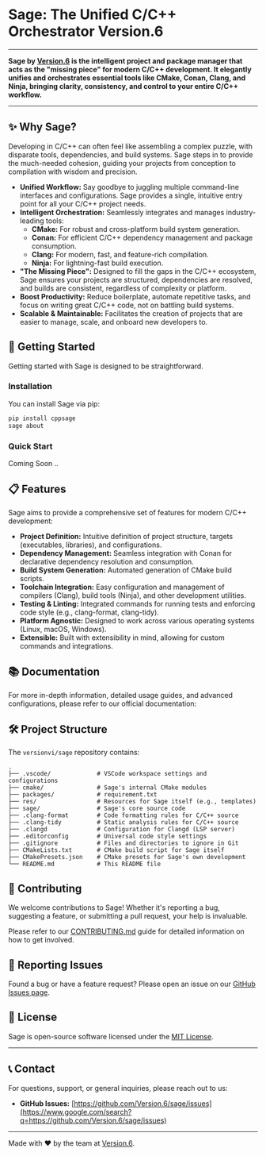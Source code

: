 

# Sage: The Unified C/C++ Orchestrator Version.6

---

**Sage by [Version.6](https://github.com/versionvi) is the intelligent project and package manager that acts as the "missing piece" for modern C/C++ development. It elegantly unifies and orchestrates essential tools like CMake, Conan, Clang, and Ninja, bringing clarity, consistency, and control to your entire C/C++ workflow.**

---

## ✨ Why Sage?

Developing in C/C++ can often feel like assembling a complex puzzle, with disparate tools, dependencies, and build systems. Sage steps in to provide the much-needed cohesion, guiding your projects from conception to compilation with wisdom and precision.

* **Unified Workflow:** Say goodbye to juggling multiple command-line interfaces and configurations. Sage provides a single, intuitive entry point for all your C/C++ project needs.
* **Intelligent Orchestration:** Seamlessly integrates and manages industry-leading tools:
    * **CMake:** For robust and cross-platform build system generation.
    * **Conan:** For efficient C/C++ dependency management and package consumption.
    * **Clang:** For modern, fast, and feature-rich compilation.
    * **Ninja:** For lightning-fast build execution.
* **"The Missing Piece":** Designed to fill the gaps in the C/C++ ecosystem, Sage ensures your projects are structured, dependencies are resolved, and builds are consistent, regardless of complexity or platform.
* **Boost Productivity:** Reduce boilerplate, automate repetitive tasks, and focus on writing great C/C++ code, not on battling build systems.
* **Scalable & Maintainable:** Facilitates the creation of projects that are easier to manage, scale, and onboard new developers to.

## 🚀 Getting Started

Getting started with Sage is designed to be straightforward.

### Installation

You can install Sage via pip:

```bash
pip install cppsage
sage about
````

### Quick Start

Coming Soon ..

## 📋 Features

Sage aims to provide a comprehensive set of features for modern C/C++ development:

  * **Project Definition:** Intuitive definition of project structure, targets (executables, libraries), and configurations.
  * **Dependency Management:** Seamless integration with Conan for declarative dependency resolution and consumption.
  * **Build System Generation:** Automated generation of CMake build scripts.
  * **Toolchain Integration:** Easy configuration and management of compilers (Clang), build tools (Ninja), and other development utilities.
  * **Testing & Linting:** Integrated commands for running tests and enforcing code style (e.g., clang-format, clang-tidy).
  * **Platform Agnostic:** Designed to work across various operating systems (Linux, macOS, Windows).
  * **Extensible:** Built with extensibility in mind, allowing for custom commands and integrations.

## 📚 Documentation

For more in-depth information, detailed usage guides, and advanced configurations, please refer to our official documentation:


## 🛠️ Project Structure

The `versionvi/sage` repository contains:

```
.
├── .vscode/             # VSCode workspace settings and configurations
├── cmake/               # Sage's internal CMake modules
├── packages/            # requirement.txt 
├── res/                 # Resources for Sage itself (e.g., templates)
├── sage/                # Sage's core source code
├── .clang-format        # Code formatting rules for C/C++ source
├── .clang-tidy          # Static analysis rules for C/C++ source
├── .clangd              # Configuration for Clangd (LSP server)
├── .editorconfig        # Universal code style settings
├── .gitignore           # Files and directories to ignore in Git
├── CMakeLists.txt       # CMake build script for Sage itself
├── CMakePresets.json    # CMake presets for Sage's own development
└── README.md            # This README file
```

## 🤝 Contributing

We welcome contributions to Sage\! Whether it's reporting a bug, suggesting a feature, or submitting a pull request, your help is invaluable.

Please refer to our [CONTRIBUTING.md](https://www.google.com/search?q=CONTRIBUTING.md) guide for detailed information on how to get involved.

## 🐞 Reporting Issues

Found a bug or have a feature request? Please open an issue on our [GitHub Issues page](https://www.google.com/search?q=https://github.com/versionvi/sage/issues).

## 📄 License

Sage is open-source software licensed under the [MIT License](https://www.google.com/search?q=LICENSE).

-----

## 📞 Contact

For questions, support, or general inquiries, please reach out to us:
  * **GitHub Issues:** [https://github.com/Version.6/sage/issues](https://www.google.com/search?q=https://github.com/Version.6/sage/issues)

-----

Made with ❤️ by the team at [Version.6](https://www.google.com/url?sa=E&source=gmail&q=https://github.com/Version.6).

```
```
